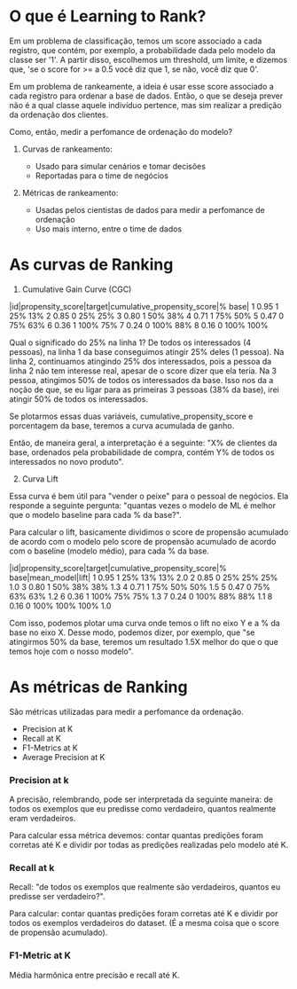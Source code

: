 # O que é Learning to Rank?

Em um problema de classificação, temos um score associado a cada registro, que contém, por exemplo, a probabilidade dada pelo modelo da classe ser '1'. A partir disso, escolhemos um threshold, um limite, e dizemos que, 'se o score for >= a 0.5 você diz que 1, se não, você diz que 0'. 

Em um problema de rankeamente, a ideia é usar esse score associado a cada registro para ordenar a base de dados. Então, o que se deseja prever não é a qual classe aquele indivíduo pertence, mas sim realizar a predição da ordenação dos clientes.

Como, então, medir a perfomance de ordenação do modelo?

1. Curvas de rankeamento:
    * Usado para simular cenários e tomar decisões
    * Reportadas para o time de negócios
    
2. Métricas de rankeamento:
    * Usadas pelos cientistas de dados para medir a perfomance de ordenação
    * Uso mais interno, entre o time de dados
 

# As curvas de Ranking

1. Cumulative Gain Curve (CGC)

|id|propensity_score|target|cumulative_propensity_score|% base|
 1          0.95       1                 25%              13%
 2          0.85       0                 25%              25%
 3          0.80       1                 50%              38%
 4          0.71       1                 75%              50%
 5          0.47       0                 75%              63%
 6          0.36       1                 100%             75%
 7          0.24       0                 100%             88%
 8          0.16       0                 100%             100%
 
 
 Qual o significado do 25% na linha 1? De todos os interessados (4 pessoas), na linha 1 da base conseguimos atingir 25% deles (1 pessoa). Na linha 2, continuamos atingindo 25% dos interessados, pois a pessoa da linha 2 não tem interesse real, apesar de o score dizer que ela teria. Na 3 pessoa, atingimos 50% de todos os interessados da base. Isso nos da a noção de que, se eu ligar para as primeiras 3 pessoas (38% da base), irei atingir 50% de todos os interessados.
 
 Se plotarmos essas duas variáveis, cumulative_propensity_score e porcentagem da base, teremos a curva acumulada de ganho.
 
 Então, de maneira geral, a interpretação é a seguinte: "X% de clientes da base, ordenados pela probabilidade de compra, contém Y% de todos os interessados no novo produto".
 
 
 2. Curva Lift
 
 Essa curva é bem útil para "vender o peixe" para o pessoal de negócios. Ela responde a seguinte pergunta: "quantas vezes o modelo de ML é melhor que o modelo baseline para cada % da base?".

Para calcular o lift, basicamente dividimos o score de propensão acumulado de acordo com o modelo pelo score de propensão acumulado de acordo com o baseline (modelo médio), para cada % da base.
 
|id|propensity_score|target|cumulative_propensity_score|% base|mean_model|lift|
 1          0.95       1                 25%              13%      13%     2.0
 2          0.85       0                 25%              25%      25%     1.0
 3          0.80       1                 50%              38%      38%     1.3
 4          0.71       1                 75%              50%      50%     1.5
 5          0.47       0                 75%              63%      63%     1.2
 6          0.36       1                 100%             75%      75%     1.3
 7          0.24       0                 100%             88%      88%     1.1
 8          0.16       0                 100%             100%     100%    1.0
 
 
 Com isso, podemos plotar uma curva onde temos o lift no eixo Y e a % da base no eixo X. Desse modo, podemos dizer, por exemplo, que "se atingirmos 50% da base, teremos um resultado 1.5X melhor do que o que temos hoje com o nosso modelo".


# As métricas de Ranking 

São métricas utilizadas para medir a perfomance da ordenação. 

* Precision at K
* Recall at K
* F1-Metrics at K
* Average Precision at K


### Precision at k

A precisão, relembrando, pode ser interpretada da seguinte maneira: de todos os exemplos que eu predisse como verdadeiro, quantos realmente eram verdadeiros.

Para calcular essa métrica devemos: contar quantas predições foram corretas até K e dividir por todas as predições realizadas pelo modelo até K. 


### Recall at k

Recall: "de todos os exemplos que realmente são verdadeiros, quantos eu predisse ser verdadeiro?". 

Para calcular: contar quantas predições foram corretas até K e dividir por todos os exemplos verdadeiros do dataset. (É a mesma coisa que o score de propensão acumulado).


### F1-Metric at K

Média harmônica entre precisão e recall até K.
